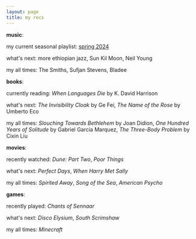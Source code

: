 ```yaml
---
layout: page
title: my recs
---
```


**music**: 

my current seasonal playlist: [spring 2024](https://open.spotify.com/playlist/0OFtDN3NGdug377KSPLSDr?si=dcefb2cf505b47a9)

what's next: more ethiopian jazz, Sun Kil Moon, Neil Young

my all times: The Smiths, Sufjan Stevens, Bladee

**books**:

currently reading: *When Languages Die* by K. David Harrison

what's next: *The Invisibility Cloak* by Ge Fei, *The Name of the Rose* by Umberto Eco

my all times: *Slouching Towards Bethlehem* by Joan Didion, *One Hundred Years of Solitude* by Gabriel Garcia Marquez, *The Three-Body Problem* by Cixin Liu

**movies**:

recently watched: *Dune: Part Two*, *Poor Things*

what's next: *Perfect Days*, *When Harry Met Sally*

my all times: *Spirited Away*, *Song of the Sea*, *American Psycho*

**games**:

recently played: *Chants of Sennaar*

what's next: *Disco Elysium*, *South Scrimshaw*

my all times: *Minecraft*

